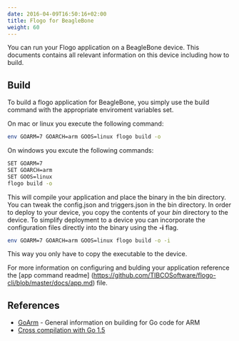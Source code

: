 ```yaml
---
date: 2016-04-09T16:50:16+02:00
title: Flogo for BeagleBone 
weight: 60
---
```


You can run your Flogo application on a BeagleBone device.  This documents contains all relevant information on this device including how to build.


## Build

To build a flogo application for BeagleBone, you simply use the build command with the appropriate enviroment variables set.

On mac or linux you execute the following command:

```bash
env GOARM=7 GOARCH=arm GOOS=linux flogo build -o
```
On windows you excute the following commands:

```bash
SET GOARM=7
SET GOARCH=arm
SET GOOS=linux
flogo build -o
```
This will compile your application and place the binary in the bin directory.   You can tweak the config.json and triggers.json in the bin directory.  In order to deploy to your device, you copy the contents of your *bin* directory to the device. To simplify deployment to a device you can incorporate the configuration files directly into the binary using the **-i** flag.

```bash
env GOARM=7 GOARCH=arm GOOS=linux flogo build -o -i
```

This way you only have to copy the executable to the device.

  For more information on configuring and bulding your application reference the [app command readme] (https://github.com/TIBCOSoftware/flogo-cli/blob/master/docs/app.md) file.


## References
* [GoArm](https://github.com/golang/go/wiki/GoArm) - General information on building for Go code for ARM 
* [Cross compilation with Go 1.5](http://dave.cheney.net/2015/08/22/cross-compilation-with-go-1-5)
